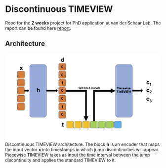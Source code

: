 # Discontinuous TIMEVIEW

Repo for the **2 weeks** project for PhD application at [van der Schaar Lab](https://www.vanderschaar-lab.com/prof-mihaela-van-der-schaar/). The report can be found here [report](assets/When_continuous_is_not_the_question.pdf). 

## Architecture 

![](assets/timeview.png)
Discontinuous TIMEVIEW architecture. The block **h** is an encoder that maps the input vector **x** into timestamps in which jump discontinuities will appear. Piecewise TIMEVIEW takes as input the time interval between the jump discontinuity and applies the standard TIMEVIEW to it.
